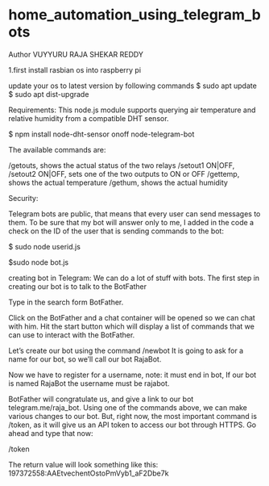 # home_automation_using_telegram_bots
Author VUYYURU RAJA SHEKAR REDDY 


1.first install rasbian os into raspberry pi

update your os to latest version by following commands
$ sudo apt update
$ sudo apt dist-upgrade

Requirements:
This node.js module supports querying air temperature and relative humidity from a compatible DHT sensor.

$ npm install node-dht-sensor onoff node-telegram-bot

The available commands are:

 /getouts, shows the actual status of the two relays
 /setout1 ON|OFF, /setout2 ON|OFF, sets one of the two outputs to ON or OFF
 /gettemp, shows the actual temperature
 /gethum, shows the actual humidity

Security:

Telegram bots are public, that means that every user can send messages to them.
 To be sure that my bot will answer only to me,
 I added in the code a check on the ID of the user that is sending commands to the bot:
 

 $ sudo node userid.js
 
 $sudo node bot.js
  
  
creating bot in Telegram:
  We can do a lot of stuff with bots. The first step in creating our bot is to talk to the BotFather

  
  Type in the search form BotFather.
  
  Click on the BotFather and a chat container will be opened so we can chat with him. 
  Hit the start button which will display a list of commands that we can use to interact with the BotFather.
 
 Let’s create our bot using the command 
 /newbot 
 It is going to ask for a name for our bot, so we’ll call our bot RajaBot.
 
 Now we have to register for a username, note: it must end in bot, If our bot is named RajaBot the username must be rajabot.
 
 
 
 
 
 
 
 BotFather will congratulate us, and give a link to our bot telegram.me/raja_bot.
 Using one of the commands above, we can make various changes to our bot. 
 But, right now, the most important command is /token, as it will give us an API token to access our bot through HTTPS. Go ahead and type that now:
 
 
 /token
 
 
 
 
 
 The return value will look something like this: 197372558:AAEtvechentOstoPmVyb1_aF2Dbe7k



